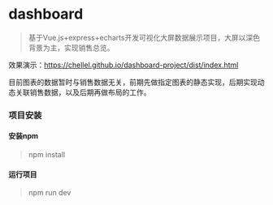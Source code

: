 # dashboard

> 基于Vue.js+express+echarts开发可视化大屏数据展示项目，大屏以深色背景为主，实现销售总览。

效果演示：https://chellel.github.io/dashboard-project/dist/index.html

目前图表的数据暂时与销售数据无关，前期先做指定图表的静态实现，后期实现动态关联销售数据，以及后期再做布局的工作。

### 项目安装

#### 安装npm

> npm install

#### 运行项目

> npm run dev

